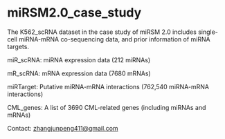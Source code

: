# miRSM2.0_case_study
The K562_scRNA dataset in the case study of miRSM 2.0 includes single-cell miRNA-mRNA co-sequencing data, and prior information of miRNA targets.

miR_scRNA: miRNA expression data (212 miRNAs)

mR_scRNA: mRNA expression data (7680 mRNAs)

miRTarget: Putative miRNA-mRNA interactions (762,540 miRNA-mRNA interactions)

CML_genes: A list of 3690 CML-related genes (including miRNAs and mRNAs)

Contact: zhangjunpeng411@gmail.com

